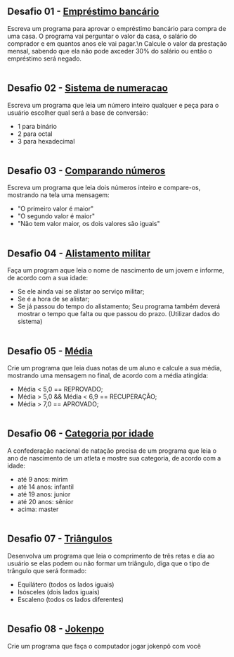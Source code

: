 ## Desafio 01 - [Empréstimo bancário](https://github.com/DheniMoura/Python_Cursos-livres/blob/main/03%20-%20if%20elif/Desafio%2001%20-%20Empr%C3%A9stimo%20banc%C3%A1rio.py)

Escreva um programa para aprovar o empréstimo bancário para compra de uma casa. O programa vai perguntar o valor da casa, o salário do comprador e em quantos anos ele vai pagar.\n
Calcule o valor da prestação mensal, sabendo que ela não pode axceder 30% do salário ou então o empréstimo será negado.
<br><br>

## Desafio 02 - [Sistema de numeracao](https://github.com/DheniMoura/Python_Cursos-livres/blob/main/03%20-%20if%20elif/Desafio%2002%20-%20Sistema%20de%20numeracao.py)

Escreva um programa que leia um número inteiro qualquer e peça para o usuário escolher qual será a base de conversão:
* 1 para binário
* 2 para octal
* 3 para hexadecimal
<br><br>

## Desafio 03 - [Comparando números](https://github.com/DheniMoura/Python_Cursos-livres/blob/main/03%20-%20if%20elif/Desafio%2003%20-%20Comparando%20n%C3%BAmeros.py)

Escreva um programa que leia dois números inteiro e compare-os, mostrando na tela uma mensagem:
* "O primeiro valor é maior"
* "O segundo valor é maior"
* "Não tem valor maior, os dois valores são iguais"
<br><br>

## Desafio 04 - [Alistamento militar](https://github.com/DheniMoura/Python_Cursos-livres/blob/main/03%20-%20if%20elif/Desafio%2004%20-%20Alistamento%20militar.py)

Faça um program aque leia o nome de nascimento de um jovem e informe, de acordo com a sua idade:
* Se ele ainda vai se alistar ao serviço militar;
* Se é a hora de se alistar;
* Se já passou do tempo do alistamento;
Seu programa também deverá mostrar o tempo que falta ou que passou do prazo.
(Utilizar dados do sistema)
<br><br>

## Desafio 05 - [Média](https://github.com/DheniMoura/Python_Cursos-livres/blob/main/03%20-%20if%20elif/Desafio%2005%20-%20Media.py)

Crie um programa que leia duas notas de um aluno e calcule a sua média, mostrando uma mensagem no final, de acordo com a média atingida:
* Média < 5,0 == REPROVADO;
* Média > 5,0 && Média < 6,9 == RECUPERAÇÃO;
* Média > 7,0 == APROVADO;
<br><br>

## Desafio 06 - [Categoria por idade](https://github.com/DheniMoura/Python_Cursos-livres/blob/main/03%20-%20if%20elif/Desafio%2006%20-%20Categoria%20por%20idade.py)

A confederação nacional de natação precisa de um programa que leia o ano de nascimento de um atleta e mostre sua categoria, de acordo com a idade:
* até 9 anos: mirim
* até 14 anos: infantil
* até 19 anos: junior
* até 20 anos: sênior
* acima: master
<br><br>

## Desafio 07 - [Triângulos](https://github.com/DheniMoura/Python_Cursos-livres/blob/main/03%20-%20if%20elif/Desafio%2007%20-%20Tri%C3%A2ngulos.py)

Desenvolva um programa que leia o comprimento de três retas e dia ao usuário se elas podem ou não formar um triângulo, diga que o tipo de trângulo que será formado:
* Equilátero (todos os lados iguais)
* Isósceles (dois lados iguais)
* Escaleno (todos os lados diferentes)
<br><br>

## Desafio 08 - [Jokenpo](https://github.com/DheniMoura/Python_Cursos-livres/blob/main/03%20-%20if%20elif/Desafio%2008%20-%20Jokenpo.py)

Crie um programa que faça o computador jogar jokenpô com você<br>
